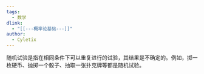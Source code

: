 ```yaml
---
tags:
  - 数学
dlink:
  - "[[---概率论基础---]]"
author:
  - Cyletix
---
```

随机试验是指在相同条件下可以重复进行的试验，其结果是不确定的。例如，掷一枚硬币、抛掷一个骰子、抽取一张扑克牌等都是随机试验。